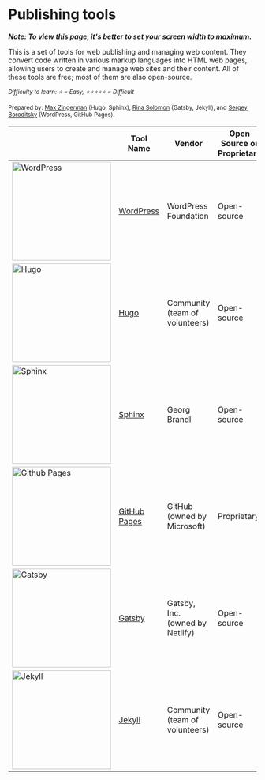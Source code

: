# Publishing tools

_**Note: To view this page, it's better to set your screen width to maximum.**_
  
This is a set of tools for web publishing and managing web content. They convert code written in various markup languages into HTML web pages, allowing users to create and manage web sites and their content.  All of these tools are free; most of them are also open-source.  

<small><em>Difficulty to learn: ⭐ = Easy, ⭐⭐⭐⭐⭐ =  Difficult</em></small>


<sup>Prepared by:
<a href="https:/www.githib.com/hafarfur/">Max Zingerman</a> (Hugo, Sphinx), <a href="www.githib.com/RinaSol/">Rina Solomon</a> (Gatsby, Jekyll), and <a href="www.githib.com/Simcha2023/">Sergey Boroditsky</a> (WordPress, GitHub Pages).</sup>




|  | **Tool Name** | **Vendor** | **Open Source or Proprietary** | **Difficulty to Learn** | **Cost** | **OS Requirements** | **Vendor Link** |
|---|---|---|---|:---:|---|---|---|
| <img src="WordPress-Logo-2008-present.jpg" alt="WordPress" width="200"/> | [WordPress](WordPress.md) | WordPress Foundation | Open-source | ⭐⭐⭐ | Free | Unix-like, Linux, Windows | <a href="https://wordpress.org">wordpress.org</a> |
| <img src="Hugo_logo.png" alt="Hugo" width="200"/>  | [Hugo](Hugo.md) | Community (team of volunteers) | Open-source | ⭐⭐ | Free | Windows, macOS, and Linux | <a href="https://gohugo.io">GoHugo.io</a> |
| <img src="Sphinx_logo.png" alt="Sphinx" width="200"/>  | [Sphinx](Sphinx.md) | Georg Brandl | Open-source | ⭐⭐⭐⭐ | Free | Windows, macOS, and Linux | <a href="http://www.sphinx-doc.org">sphinx-doc.org</a> |
| <img src="GH-Pages.png" alt="Github Pages" width="200"/>  | [GitHub Pages](GitHub_Pages.md) | GitHub (owned by Microsoft) | Proprietary | ⭐⭐⭐ | Free | N/A (WebUI or Cloud / SaaS) | <a href="https://pages.github.com">pages.github.com</a> |
| <img src="Gatsby_Logo.png" alt="Gatsby" width="200"/>  | [Gatsby](Gatsby.md) | Gatsby, Inc. (owned by Netlify) | Open-source | ⭐⭐ | Free | Windows, macOS, and Linux | <a href="https://gatsbyjs.com">gatsbyjs.com</a> |
|  <img src="Jekyll_(software)_Logo.png" alt="Jekyll" width="200"/> | [Jekyll](Jekyll.md) | Community (team of volunteers) | Open-source | ⭐⭐ | Free | Windows, macOS, and Linux | <a href="https://jekyllrb.com">jekyllrb.com</a> |
